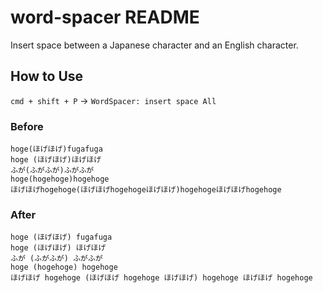 # word-spacer README

Insert space between a Japanese character and an English character.

## How to Use

`cmd + shift + P` -> `WordSpacer: insert space All`

### Before

```
hoge(ほげほげ)fugafuga
hoge (ほげほげ)ほげほげ
ふが(ふがふが)ふがふが
hoge(hogehoge)hogehoge
ほげほげhogehoge(ほげほげhogehogeほげほげ)hogehogeほげほげhogehoge
```

### After

```
hoge (ほげほげ) fugafuga
hoge (ほげほげ) ほげほげ
ふが (ふがふが) ふがふが
hoge (hogehoge) hogehoge
ほげほげ hogehoge (ほげほげ hogehoge ほげほげ) hogehoge ほげほげ hogehoge
```
